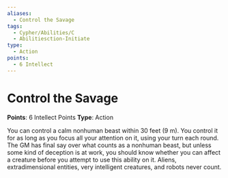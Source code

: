 ```yaml
---
aliases:
  - Control the Savage
tags:
  - Cypher/Abilities/C
  - Abilitiesction-Initiate
type:
  - Action
points:
  - 6 Intellect
---
```


# Control the Savage

**Points**: 6 Intellect Points
**Type**: Action

You can control a calm nonhuman beast within 30 feet (9 m). You control it for as long as you focus all your attention on it, using your turn each round. The GM has final say over what counts as a nonhuman beast, but unless some kind of deception is at work, you should know whether you can affect a creature before you attempt to use this ability on it. Aliens, extradimensional entities, very intelligent creatures, and robots never count.
